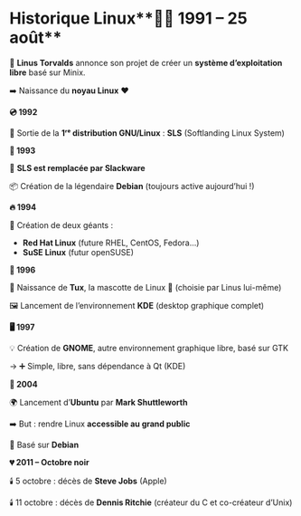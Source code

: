 # Historique Linux**🧑‍💻 1991 – 25 août**

💬 **Linus Torvalds** annonce son projet de créer un **système d’exploitation libre** basé sur Minix.

➡️ Naissance du **noyau Linux** ❤️



**💿 1992**

🎉 Sortie de la **1ʳᵉ distribution GNU/Linux** : **SLS** (Softlanding Linux System)



**🐉 1993**

🔁 **SLS est remplacée par Slackware**

📦 Création de la légendaire **Debian** (toujours active aujourd’hui !)



**🔥 1994**

🚀 Création de deux géants :

- **Red Hat Linux** (future RHEL, CentOS, Fedora…)
- **SuSE Linux** (futur openSUSE)



**🐧 1996**

🎨 Naissance de **Tux**, la mascotte de Linux 🐧 (choisie par Linus lui-même)

🖼️ Lancement de l’environnement **KDE** (desktop graphique complet)



**🖥️ 1997**

💡 Création de **GNOME**, autre environnement graphique libre, basé sur GTK

→ ➕ Simple, libre, sans dépendance à Qt (KDE)



**🧭 2004**

🌍 Lancement d’**Ubuntu** par **Mark Shuttleworth**

➡️ But : rendre Linux **accessible au grand public**

🔁 Basé sur **Debian**



**💔 2011 – Octobre noir**

🕯️ 5 octobre : décès de **Steve Jobs** (Apple)

🕯️ 11 octobre : décès de **Dennis Ritchie** (créateur du C et co-créateur d’Unix)
